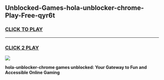 
## Unblocked-Games-hola-unblocker-chrome-Play-Free-qyr6t
<h3>
<a href="https://premium76.site?title=hola-unblocker-chrome&ref=21A">CLICK TO PLAY</a></h3>
<hr>

<h3>
<a href="https://premium76.site?title=hola-unblocker-chrome&ref=21A">CLICK 2 PLAY</a>
  
</h3>

<a href="https://premium76.site?title=hola-unblocker-chrome&ref=21A"><img src="https://clearcache.store/games.png"></a>


**hola-unblocker-chrome games unblocked: Your Gateway to Fun and Accessible Online Gaming**
